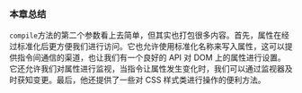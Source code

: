 ### 本章总结

`compile`方法的第二个参数看上去简单，但其实也打包很多内容。首先，属性在经过标准化后更方便我们进行访问。它也允许使用标准化名称来写入属性，这可以提供指令间通信的渠道，也让我们有一个良好的 API 对 DOM 上的属性进行设置。它还允许我们对属性进行监视，当指令让属性发生变化时，我们可以通过监视器及时获知变更。最后，他还提供了一些对 CSS 样式类进行操作的便利方法。
